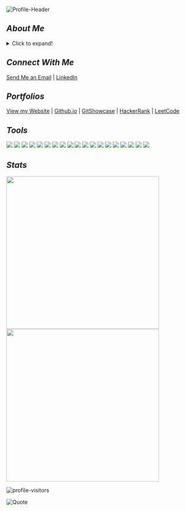 ![Profile-Header](https://github.com/zaratr/zaratr/blob/main/Public/Profile_Header.gif?raw=true) 

## *About Me*
<details>
  <summary>Click to expand!</summary>
  
### Nice to virtually meet you!  
Hello, my name's Raul Zarate.🤝 I graduated from CodeFellows, a fully-stacked, project-based Software Development career accelerator! I currently work at CodeFellows as a Tutor Assistant. Where I aid Students to take on Advanced Data Structures and Algorithms concepts on a day bases. 

Weekly, I will be updating with new projects! My current goals include:  
- [ ] Develop Machine Learning projects.
- [ ] Implement Data Structure and Algorithms.
- [ ] Push to GitHub at least once a week.

My personal interests include listening to upcoming musci artist, space focused science fiction books, solving the rubiks cube personal record time, and being outdoors! Most importantly, I love eating street food.
</details>

## *Connect With Me*
<a href="mailto:zarater.raul@gmail.com">Send Me an Email</a> | [LinkedIn](https://www.linkedin.com/in/raul-zarate/)

## *Portfolios*
[View my Website](https://dreamy-bonbon-4dd60a.netlify.app) | [Github.io](https://github.com/zaratr/zaratr.github.io) | [GitShowcase](https://www.gitshowcase.com/zaratr) | [HackerRank](https://www.hackerrank.com/zarater_raul) | [LeetCode](https://leetcode.com/user2052J/) 

## *Tools*
 <img src="https://img.shields.io/badge/Linux-FCC624?style=for-the-badge&logo=linux&logoColor=black"/> <img src="https://img.shields.io/badge/python%20-%2314354C.svg?&style=for-the-badge&logo=python&logoColor=white"/> <img src="https://img.shields.io/badge/markdown-%23000000.svg?&style=for-the-badge&logo=markdown&logoColor=white"/> <img src="https://img.shields.io/badge/github%20-%23121011.svg?&style=for-the-badge&logo=github&logoColor=white"/> <img src="https://img.shields.io/badge/mysql-%2300f.svg?&style=for-the-badge&logo=mysql&logoColor=white"/> <img src="https://img.shields.io/badge/pandas%20-%23150458.svg?&style=for-the-badge&logo=pandas&logoColor=white" /> <img src="https://img.shields.io/badge/numpy%20-%23013243.svg?&style=for-the-badge&logo=numpy&logoColor=white" /> <img src="https://img.shields.io/badge/Jupyter%20-%23F37626.svg?&style=for-the-badge&logo=Jupyter&logoColor=white"/> <img src="https://img.shields.io/badge/HTML-239120?style=for-the-badge&logo=html5&logoColor=whit" /> <img src="https://img.shields.io/badge/CSS-239120?&style=for-the-badge&logo=css3&logoColor=white" /> <img src="https://img.shields.io/badge/JavaScript-323330?style=for-the-badge&logo=javascript&logoColor=F7DF1E" /> <img src="https://img.shields.io/badge/React-20232A?style=for-the-badge&logo=react&logoColor=61DAFB"/> <img src="https://img.shields.io/badge/C-00599C?style=for-the-badge&logo=c&logoColor=white" /> <img src="https://img.shields.io/badge/C%2B%2B-00599C?style=for-the-badge&logo=c%2B%2B&logoColor=white"/> <img src="https://img.shields.io/badge/PostgreSQL-316192?style=for-the-badge&logo=postgresql&logoColor=white"/> <img src="https://img.shields.io/badge/MongoDB-4EA94B?style=for-the-badge&logo=mongodb&logoColor=white"> <img src="https://img.shields.io/badge/Android-3DDC84?style=for-the-badge&logo=android&logoColor=white"/> <img src="https://img.shields.io/badge/Java-ED8B00?style=for-the-badge&logo=java&logoColor=white"/> <img src="https://img.shields.io/badge/Spring-6DB33F?style=for-the-badge&logo=spring&logoColor=white"/>
## *Stats*

<a href="https://github.com/anuraghazra/github-readme-stats">
    <img src="https://github-readme-stats.vercel.app/api?username=zaratr&theme=graywhite&show_icons=true" width=400/>
</a>  

<a href="https://github.com/DenverCoder1/github-readme-streak-stats">
    <img src="https://github-readme-streak-stats.herokuapp.com/?user=zaratr" width=400/>
</a>  

![profile-visitors](https://visitor-badge.glitch.me/badge?page_id=zaratr.zaratr) 

 ![Quote](https://github.com/zaratr/zaratr/blob/main/Public/Quote.gif?raw=true)
